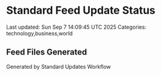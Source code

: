 # Standard Feed Update Status
Last updated: Sun Sep  7 14:09:45 UTC 2025
Categories: technology,business,world

## Feed Files Generated

Generated by Standard Updates Workflow
